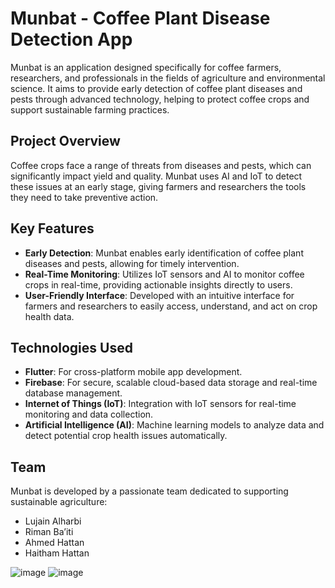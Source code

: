 # Munbat - Coffee Plant Disease Detection App

Munbat is an application designed specifically for coffee farmers, researchers, and professionals in the fields of agriculture and environmental science. It aims to provide early detection of coffee plant diseases and pests through advanced technology, helping to protect coffee crops and support sustainable farming practices.

## Project Overview

Coffee crops face a range of threats from diseases and pests, which can significantly impact yield and quality. Munbat uses AI and IoT to detect these issues at an early stage, giving farmers and researchers the tools they need to take preventive action.

## Key Features

- **Early Detection**: Munbat enables early identification of coffee plant diseases and pests, allowing for timely intervention.
- **Real-Time Monitoring**: Utilizes IoT sensors and AI to monitor coffee crops in real-time, providing actionable insights directly to users.
- **User-Friendly Interface**: Developed with an intuitive interface for farmers and researchers to easily access, understand, and act on crop health data.

## Technologies Used

- **Flutter**: For cross-platform mobile app development.
- **Firebase**: For secure, scalable cloud-based data storage and real-time database management.
- **Internet of Things (IoT)**: Integration with IoT sensors for real-time monitoring and data collection.
- **Artificial Intelligence (AI)**: Machine learning models to analyze data and detect potential crop health issues automatically.

## Team

Munbat is developed by a passionate team dedicated to supporting sustainable agriculture:

- Lujain Alharbi
- Riman Ba’iti
- Ahmed Hattan
- Haitham Hattan

![image](https://github.com/user-attachments/assets/a0258889-872d-42f5-90f4-cd32d9c8d8fb)
![image](https://github.com/user-attachments/assets/8fdf30b5-ee18-4df0-a3f5-87d537307362)

